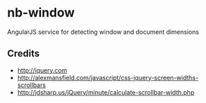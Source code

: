 # nb-window

AngularJS service for detecting window and document dimensions

## Credits

* http://jquery.com
* http://alexmansfield.com/javascript/css-jquery-screen-widths-scrollbars
* http://jdsharp.us/jQuery/minute/calculate-scrollbar-width.php
